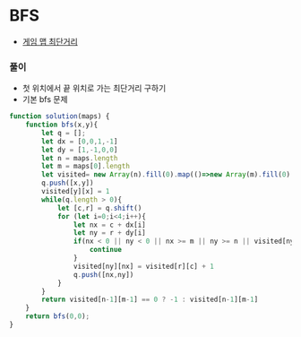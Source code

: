 
# BFS

  - [게임 맵 최단거리](https://programmers.co.kr/learn/courses/30/lessons/1844)



### 풀이
  - 첫 위치에서 끝 위치로 가는 최단거리 구하기
  - 기본 bfs 문제


```javascript
function solution(maps) {
    function bfs(x,y){
        let q = [];
        let dx = [0,0,1,-1]
        let dy = [1,-1,0,0]
        let n = maps.length
        let m = maps[0].length
        let visited= new Array(n).fill(0).map(()=>new Array(m).fill(0).map(()=>0))
        q.push([x,y])
        visited[y][x] = 1
        while(q.length > 0){
            let [c,r] = q.shift()
            for (let i=0;i<4;i++){
                let nx = c + dx[i]
                let ny = r + dy[i]
                if(nx < 0 || ny < 0 || nx >= m || ny >= n || visited[ny][nx] > 0|| maps[ny][nx] === 0){
                    continue
                }
                visited[ny][nx] = visited[r][c] + 1
                q.push([nx,ny])
            }
        }
        return visited[n-1][m-1] == 0 ? -1 : visited[n-1][m-1]
    }
    return bfs(0,0);
}
```